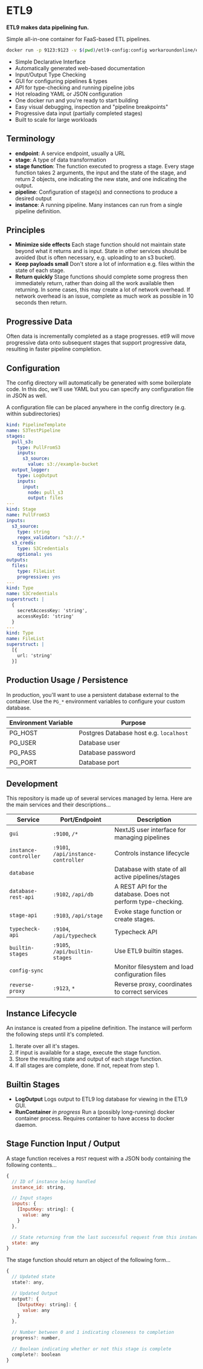 # ETL9

**ETL9 makes data pipelining fun.**

Simple all-in-one container for FaaS-based ETL pipelines.

```bash
docker run -p 9123:9123 -v $(pwd)/etl9-config:config workaroundonline/etl9
```

- Simple Declarative Interface
- Automatically generated web-based documentation
- Input/Output Type Checking
- GUI for configuring pipelines & types
- API for type-checking and running pipeline jobs
- Hot reloading YAML or JSON configuration
- One docker run and you're ready to start building
- Easy visual debugging, inspection and "pipeline breakpoints"
- Progressive data input (partially completed stages)
- Built to scale for large workloads

## Terminology

- **endpoint**: A service endpoint, usually a URL
- **stage**: A type of data transformation
- **stage function**: The function executed to progress a stage. Every stage function takes 2 arguments, the input and the state of the stage, and return 2 objects, one indicating the new state, and one indicating the output.
- **pipeline**: Configuration of stage(s) and connections to produce a desired output
- **instance**: A running pipeline. Many instances can run from a single pipeline definition.

## Principles

- **Minimize side effects** Each stage function should not maintain state beyond what it returns and is input. State in other services should be avoided (but is often necessary, e.g. uploading to an s3 bucket).
- **Keep payloads small** Don't store a lot of information e.g. files within the state of each stage.
- **Return quickly** Stage functions should complete some progress then immediately return, rather than doing all the work available then returning. In some cases, this may create a lot of network overhead. If network overhead is an issue, complete as much work as possible in 10 seconds then return.

## Progressive Data

Often data is incrementally completed as a stage progresses. etl9 will move progressive data onto subsequent stages that support progressive data, resulting in faster pipeline completion.

## Configuration

The config directory will automatically be generated with some boilerplate code. In this doc, we'll use YAML but you can specify any configuration file in JSON as well.

A configuration file can be placed anywhere in the config directory (e.g. within subdirectories)

```yaml
kind: PipelineTemplate
name: S3TestPipeline
stages:
  pull_s3:
    type: PullFromS3
    inputs:
      s3_source:
        value: s3://example-bucket
  output_logger:
    type: LogOutput
    inputs:
      input:
        node: pull_s3
        output: files
---
kind: Stage
name: PullFromS3
inputs:
  s3_source:
    type: string
    regex_validator: ^s3://.*
  s3_creds:
    type: S3Credentials
    optional: yes
outputs:
  files:
    type: FileList
    progressive: yes
---
kind: Type
name: S3Credentials
superstruct: |
  {
    secretAccessKey: 'string',
    accessKeyId: 'string'
  }
---
kind: Type
name: FileList
superstruct: |
  [{
    url: 'string'
  }]
```

## Production Usage / Persistence

In production, you'll want to use a persistent database external to the container. Use the `PG_*` environment variables to configure your custom database.

| Environment Variable | Purpose                                 |
| -------------------- | --------------------------------------- |
| PG_HOST              | Postgres Database host e.g. `localhost` |
| PG_USER              | Database user                           |
| PG_PASS              | Database password                       |
| PG_PORT              | Database port                           |

## Development

This repository is made up of several services managed by lerna. Here are the main services and their descriptions...

| Service               | Port/Endpoint                       | Description                                                  |
| --------------------- | ----------------------------------- | ------------------------------------------------------------ |
| `gui`                 | `:9100`, `/*`                       | NextJS user interface for managing pipelines                 |
| `instance-controller` | `:9101`, `/api/instance-controller` | Controls instance lifecycle                                  |
| `database`            |                                     | Database with state of all active pipelines/stages           |
| `database-rest-api`   | `:9102`, `/api/db`                  | A REST API for the database. Does not perform type-checking. |
| `stage-api`           | `:9103`, `/api/stage`               | Evoke stage function or create stages.                       |
| `typecheck-api`       | `:9104`, `/api/typecheck`           | Typecheck API                                                |
| `builtin-stages`      | `:9105`, `/api/builtin-stages`      | Use ETL9 builtin stages.                                     |
| `config-sync`         |                                     | Monitor filesystem and load configuration files              |
| `reverse-proxy`       | `:9123`, `*`                        | Reverse proxy, coordinates to correct services               |

## Instance Lifecycle

An instance is created from a pipeline definition. The instance will perform the
following steps until it's completed.

1.  Iterate over all it's stages.
2.  If input is available for a stage, execute the stage function.
3.  Store the resulting state and output of each stage function.
4.  If all stages are complete, done. If not, repeat from step 1.

## Builtin Stages

- **LogOutput** Logs output to ETL9 log database for viewing in the ETL9 GUI.
- **RunContainer** _in progress_ Run a (possibly long-running) docker container process. Requires container to have access to docker daemon.

## Stage Function Input / Output

A stage function receives a `POST` request with a JSON body containing the following contents...

```javascript
{
  // ID of instance being handled
  instance_id: string,

  // Input stages
  inputs: {
    [InputKey: string]: {
      value: any
    }
  },

  // State returning from the last successful request from this instance
  state: any
}
```

The stage function should return an object of the following form...

```javascript
{
  // Updated state
  state?: any,

  // Updated Output
  output?: {
    [OutputKey: string]: {
      value: any
    }
  },

  // Number between 0 and 1 indicating closeness to completion
  progress?: number,

  // Boolean indicating whether or not this stage is complete
  complete?: boolean
}
```
